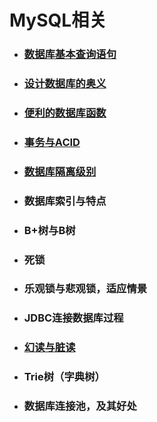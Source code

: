 # MySQL相关

* ### [数据库基本查询语句](/MySQL/数据库基本查询语句.md)
* ### [设计数据库的奥义](/MySQL/设计数据库的奥义.md)
* ### [便利的数据库函数](/MySQL/便利的数据库函数.md)
* ### [事务与ACID](/MySQL/事务与ACID.md)
* ### [数据库隔离级别](/MySQL/数据库隔离级别.md)
* ### 数据库索引与特点
* ### B+树与B树
* ### 死锁
* ### 乐观锁与悲观锁，适应情景
* ### JDBC连接数据库过程
* ### [幻读与脏读](/MySQL/幻读与脏读.md)
* ### Trie树（字典树）
* ### 数据库连接池，及其好处



